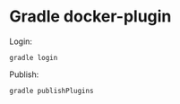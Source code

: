 # Gradle docker-plugin

Login:
```shell script
gradle login
```

Publish:
```shell script
gradle publishPlugins
```
